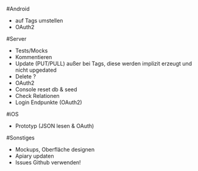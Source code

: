 #Android
 - auf Tags umstellen
 - OAuth2
 
#Server
 - Tests/Mocks
 - Kommentieren
 - Update (PUT/PULL) außer bei Tags, diese werden implizit erzeugt und nicht upgedated
 - Delete ?
 - OAuth2
 - Console reset db & seed
 - Check Relationen
 - Login Endpunkte (OAuth2)

#iOS
 - Prototyp (JSON lesen & OAuth)

#Sonstiges
 - Mockups, Oberfläche designen
 - Apiary updaten
 - Issues Github verwenden!
